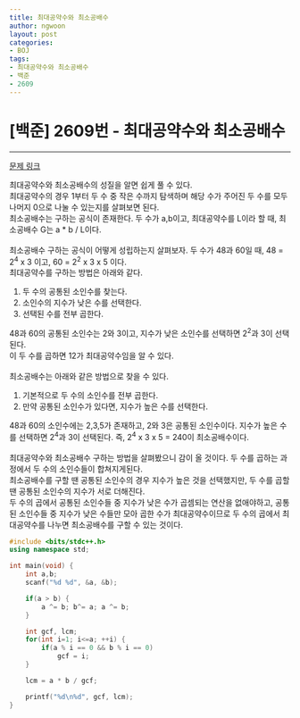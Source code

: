 ```yaml
---
title: 최대공약수와 최소공배수
author: ngwoon
layout: post
categories:
- BOJ
tags:
- 최대공약수와 최소공배수
- 백준
- 2609
---
```


# [백준] 2609번 - 최대공약수와 최소공배수
- - -

[문제 링크](https://www.acmicpc.net/problem/2609)

최대공약수와 최소공배수의 성질을 알면 쉽게 풀 수 있다.<br/>
최대공약수의 경우 1부터 두 수 중 작은 수까지 탐색하며 해당 수가 주어진 두 수를 모두 나머지 0으로 나눌 수 있는지를 살펴보면 된다.<br/>
최소공배수는 구하는 공식이 존재한다. 두 수가 a,b이고, 최대공약수를 L이라 할 때, 최소공배수 G는 a * b / L이다.
<br/><br/>
최소공배수 구하는 공식이 어떻게 성립하는지 살펴보자. 두 수가 48과 60일 때, 48 = 2<sup>4</sup> x 3 이고, 60 = 2<sup>2</sup> x 3 x 5 이다.<br/>
최대공약수를 구하는 방법은 아래와 같다.<br/>

1. 두 수의 공통된 소인수를 찾는다.
2. 소인수의 지수가 낮은 수를 선택한다.
3. 선택된 수를 전부 곱한다.

48과 60의 공통된 소인수는 2와 3이고, 지수가 낮은 소인수를 선택하면 2<sup>2</sup>과 3이 선택된다.<br/>
이 두 수를 곱하면 12가 최대공약수임을 알 수 있다.
<br/><br/>
최소공배수는 아래와 같은 방법으로 찾을 수 있다.

1. 기본적으로 두 수의 소인수를 전부 곱한다.
2. 만약 공통된 소인수가 있다면, 지수가 높은 수를 선택한다.

48과 60의 소인수에는 2,3,5가 존재하고, 2와 3은 공통된 소인수이다. 지수가 높은 수를 선택하면 2<sup>4</sup>과 3이 선택된다.
즉, 2<sup>4</sup> x 3 x 5 = 240이 최소공배수이다.
<br/><br/>
최대공약수와 최소공배수 구하는 방법을 살펴봤으니 감이 올 것이다. 두 수를 곱하는 과정에서 두 수의 소인수들이 합쳐지게된다.<br/>
최소공배수를 구할 땐 공통된 소인수의 경우 지수가 높은 것을 선택했지만, 두 수를 곱할 땐 공통된 소인수의 지수가 서로 더해진다.<br/>
두 수의 곱에서 공통된 소인수들 중 지수가 낮은 수가 곱셈되는 연산을 없애야하고, 공통된 소인수들 중 지수가 낮은 수들만 모아 곱한 수가 최대공약수이므로 두 수의 곱에서 최대공약수를 나누면 최소공배수를 구할 수 있는 것이다.

```cpp
#include <bits/stdc++.h>
using namespace std;

int main(void) {
    int a,b;
    scanf("%d %d", &a, &b);

    if(a > b) {
        a ^= b; b^= a; a ^= b;
    }

    int gcf, lcm;
    for(int i=1; i<=a; ++i) {
        if(a % i == 0 && b % i == 0)
            gcf = i;
    }

    lcm = a * b / gcf;

    printf("%d\n%d", gcf, lcm);
}
```
